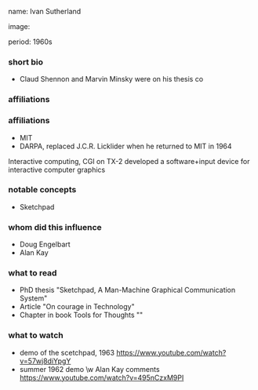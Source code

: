 name: Ivan Sutherland

image:

period: 1960s

### short bio
 - Claud Shennon and Marvin Minsky were on his thesis co
### affiliations

### affiliations
 - MIT
 - DARPA, replaced J.C.R. Licklider when he returned to MIT in 1964


Interactive computing, CGI
on TX-2 developed a software+input device for interactive computer graphics

### notable concepts
 - Sketchpad

### whom did this influence
 - Doug Engelbart
 - Alan Kay

### what to read
 - PhD thesis "Sketchpad, A Man-Machine Graphical Communication System"
 - Article "On courage in Technology"
 - Chapter in book Tools for Thoughts ""

### what to watch
 - demo of the scetchpad, 1963 https://www.youtube.com/watch?v=57wj8diYpgY
 - summer 1962 demo \w Alan Kay comments https://www.youtube.com/watch?v=495nCzxM9PI
